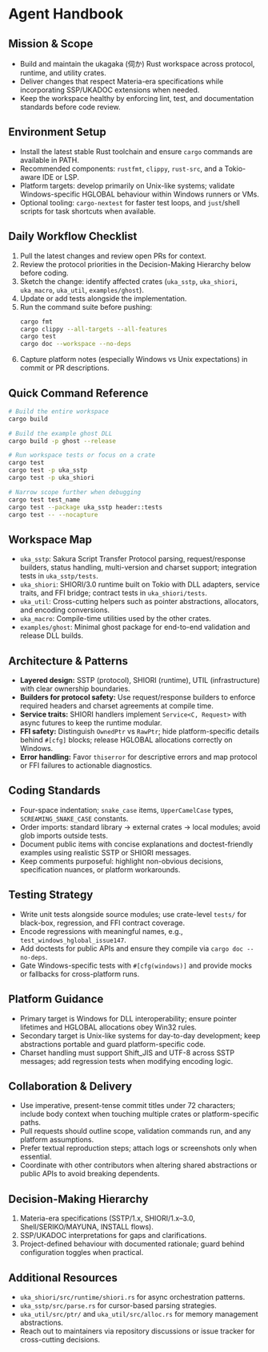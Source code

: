 # Agent Handbook

## Mission & Scope
- Build and maintain the ukagaka (伺か) Rust workspace across protocol, runtime, and utility crates.
- Deliver changes that respect Materia-era specifications while incorporating SSP/UKADOC extensions when needed.
- Keep the workspace healthy by enforcing lint, test, and documentation standards before code review.

## Environment Setup
- Install the latest stable Rust toolchain and ensure `cargo` commands are available in PATH.
- Recommended components: `rustfmt`, `clippy`, `rust-src`, and a Tokio-aware IDE or LSP.
- Platform targets: develop primarily on Unix-like systems; validate Windows-specific HGLOBAL behaviour within Windows runners or VMs.
- Optional tooling: `cargo-nextest` for faster test loops, and `just`/shell scripts for task shortcuts when available.

## Daily Workflow Checklist
1. Pull the latest changes and review open PRs for context.
2. Review the protocol priorities in the Decision-Making Hierarchy below before coding.
3. Sketch the change: identify affected crates (`uka_sstp`, `uka_shiori`, `uka_macro`, `uka_util`, `examples/ghost`).
4. Update or add tests alongside the implementation.
5. Run the command suite before pushing:
   ```bash
   cargo fmt
   cargo clippy --all-targets --all-features
   cargo test
   cargo doc --workspace --no-deps
   ```
6. Capture platform notes (especially Windows vs Unix expectations) in commit or PR descriptions.

## Quick Command Reference
```bash
# Build the entire workspace
cargo build

# Build the example ghost DLL
cargo build -p ghost --release

# Run workspace tests or focus on a crate
cargo test
cargo test -p uka_sstp
cargo test -p uka_shiori

# Narrow scope further when debugging
cargo test test_name
cargo test --package uka_sstp header::tests
cargo test -- --nocapture
```

## Workspace Map
- `uka_sstp`: Sakura Script Transfer Protocol parsing, request/response builders, status handling, multi-version and charset support; integration tests in `uka_sstp/tests`.
- `uka_shiori`: SHIORI/3.0 runtime built on Tokio with DLL adapters, service traits, and FFI bridge; contract tests in `uka_shiori/tests`.
- `uka_util`: Cross-cutting helpers such as pointer abstractions, allocators, and encoding conversions.
- `uka_macro`: Compile-time utilities used by the other crates.
- `examples/ghost`: Minimal ghost package for end-to-end validation and release DLL builds.

## Architecture & Patterns
- **Layered design:** SSTP (protocol), SHIORI (runtime), UTIL (infrastructure) with clear ownership boundaries.
- **Builders for protocol safety:** Use request/response builders to enforce required headers and charset agreements at compile time.
- **Service traits:** SHIORI handlers implement `Service<C, Request>` with async futures to keep the runtime modular.
- **FFI safety:** Distinguish `OwnedPtr` vs `RawPtr`; hide platform-specific details behind `#[cfg]` blocks; release HGLOBAL allocations correctly on Windows.
- **Error handling:** Favor `thiserror` for descriptive errors and map protocol or FFI failures to actionable diagnostics.

## Coding Standards
- Four-space indentation; `snake_case` items, `UpperCamelCase` types, `SCREAMING_SNAKE_CASE` constants.
- Order imports: standard library → external crates → local modules; avoid glob imports outside tests.
- Document public items with concise explanations and doctest-friendly examples using realistic SSTP or SHIORI messages.
- Keep comments purposeful: highlight non-obvious decisions, specification nuances, or platform workarounds.

## Testing Strategy
- Write unit tests alongside source modules; use crate-level `tests/` for black-box, regression, and FFI contract coverage.
- Encode regressions with meaningful names, e.g., `test_windows_hglobal_issue147`.
- Add doctests for public APIs and ensure they compile via `cargo doc --no-deps`.
- Gate Windows-specific tests with `#[cfg(windows)]` and provide mocks or fallbacks for cross-platform runs.

## Platform Guidance
- Primary target is Windows for DLL interoperability; ensure pointer lifetimes and HGLOBAL allocations obey Win32 rules.
- Secondary target is Unix-like systems for day-to-day development; keep abstractions portable and guard platform-specific code.
- Charset handling must support Shift_JIS and UTF-8 across SSTP messages; add regression tests when modifying encoding logic.

## Collaboration & Delivery
- Use imperative, present-tense commit titles under 72 characters; include body context when touching multiple crates or platform-specific paths.
- Pull requests should outline scope, validation commands run, and any platform assumptions.
- Prefer textual reproduction steps; attach logs or screenshots only when essential.
- Coordinate with other contributors when altering shared abstractions or public APIs to avoid breaking dependents.

## Decision-Making Hierarchy
1. Materia-era specifications (SSTP/1.x, SHIORI/1.x–3.0, Shell/SERIKO/MAYUNA, INSTALL flows).
2. SSP/UKADOC interpretations for gaps and clarifications.
3. Project-defined behaviour with documented rationale; guard behind configuration toggles when practical.

## Additional Resources
- `uka_shiori/src/runtime/shiori.rs` for async orchestration patterns.
- `uka_sstp/src/parse.rs` for cursor-based parsing strategies.
- `uka_util/src/ptr/` and `uka_util/src/alloc.rs` for memory management abstractions.
- Reach out to maintainers via repository discussions or issue tracker for cross-cutting decisions.
